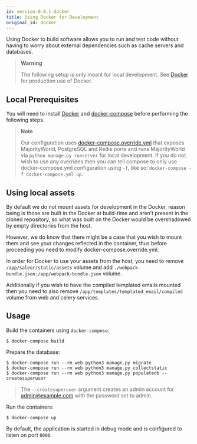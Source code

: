 ```yaml
---
id: version-0.0.1-docker
title: Using Docker for Development
original_id: docker
---
```


Using Docker to build software allows you to run and test code without having to worry about external dependencies such as cache servers and databases.

> **Warning**
>
> The following setup is only meant for local development. See [Docker](/mw-docs/docs/deployment/docker) for production use of Docker.


## Local Prerequisites

You will need to install [Docker](https://docs.docker.com/install/) and [docker-compose](https://docs.docker.com/compose/install/) before performing the following steps.

> **Note**
>
> Our configuration uses [docker-compose.override.yml](https://docs.docker.com/compose/extends/#understanding-multiple-compose-files) that exposes MajorityWorld, PostgreSQL and Redis ports and runs MajorityWorld via `python manage.py runserver` for local development. If you do not wish to use any overrides then you can tell compose to only use docker-compose.yml configuration using `-f`, like so: `docker-compose -f docker-compose.yml up`.


## Using local assets

By default we do not mount assets for development in the Docker, reason being is those are built in the Docker at build-time and aren’t present in the cloned repository, so what was built on the Docker would be overshadowed by empty directories from the host.

However, we do know that there might be a case that you wish to mount them and see your changes reflected in the container, thus before proceeding you need to modify docker-compose.override.yml.

In order for Docker to use your assets from the host, you need to remove `/app/saleor/static/assets` volume and add `./webpack-bundle.json:/app/webpack-bundle.json` volume.

Additionally if you wish to have the compiled templated emails mounted then you need to also remove `/app/templates/templated_email/compiled` volume from web and celery services.


## Usage

Build the containers using `docker-compose`:

```console
$ docker-compose build
```

Prepare the database:

```console
$ docker-compose run --rm web python3 manage.py migrate
$ docker-compose run --rm web python3 manage.py collectstatic
$ docker-compose run --rm web python3 manage.py populatedb --createsuperuser
```

> The `--createsuperuser` argument creates an admin account for admin@example.com with the password set to admin.

Run the containers:

```console
$ docker-compose up
```

By default, the application is started in debug mode and is configured to listen on port `8000`.
